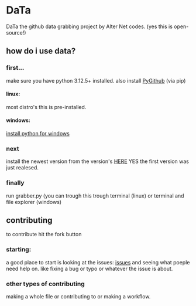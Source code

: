 # DaTa
DaTa the github data grabbing project by Alter Net codes. (yes this is open-source!)
## how do i use data?
### first...
make sure you have python 3.12.5+ installed. 
also install [PyGithub](https://github.com/PyGithub/PyGithub) (via pip)
#### linux:
most distro's this is pre-installed.
#### windows:
[install python for windows](https://apps.microsoft.com/detail/9ncvdn91xzqp?hl=en-us&gl=US)
### next
install the newest version from the version's [HERE](https://github.com/Alter-Net-codes/DaTa/releases) YES the first version was just realesed.
### finally
run grabber.py (you can trough this trough terminal (linux) or terminal and file explorer (windows)
## contributing
to contribute hit the fork button
### starting:
a good place to start is looking at the issues: [issues](https://github.com/Alter-Net-codes/DaTa/issues) and seeing what poeple need help on. like fixing a bug or typo or whatever the issue is about.
### other types of contributing
making a whole file or contributing to or making a workflow.
